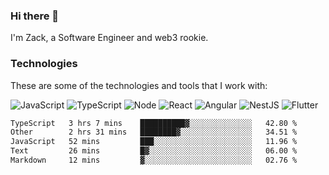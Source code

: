 ### Hi there 👋
I'm Zack, a Software Engineer and web3 rookie.

### Technologies
These are some of the technologies and tools that I work with:

![JavaScript](https://img.shields.io/badge/JavaScript-323330.svg?logo=javascript&logoColor=F7DF1E) 
![TypeScript](https://img.shields.io/badge/TypeScript-007ACC.svg?logo=typescript&logoColor=white) 
![Node](https://img.shields.io/badge/Node.js-43853D.svg?logo=node.js&logoColor=white)
![React](https://img.shields.io/badge/React-20232a.svg?logo=react&logoColor=61DAFB) 
![Angular](https://img.shields.io/badge/Angular-E23237.svg?logo=angularjs&logoColor=white)
![NestJS](https://img.shields.io/badge/NestJS-E0234E?logo=nestjs&logoColor=white)
![Flutter](https://img.shields.io/badge/Flutter-02569B.svg?logo=flutter&logoColor=white)

<!--START_SECTION:waka-->

```txt
TypeScript   3 hrs 7 mins    ██████████▓░░░░░░░░░░░░░░   42.80 %
Other        2 hrs 31 mins   ████████▓░░░░░░░░░░░░░░░░   34.51 %
JavaScript   52 mins         ███░░░░░░░░░░░░░░░░░░░░░░   11.96 %
Text         26 mins         █▓░░░░░░░░░░░░░░░░░░░░░░░   06.00 %
Markdown     12 mins         ▓░░░░░░░░░░░░░░░░░░░░░░░░   02.76 %
```

<!--END_SECTION:waka-->
